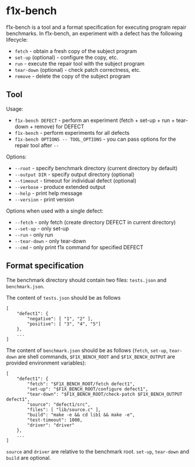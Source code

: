 # f1x-bench #

f1x-bench is a tool and a format specification for executing program repair benchmarks. In f1x-bench, an experiment with a defect has the following lifecycle:

- `fetch` - obtain a fresh copy of the subject program
- `set-up` (optional) - configure the copy, etc.
- `run` - execute the repair tool with the subject program
- `tear-down` (optional) - check patch correctness, etc.
- `remove` - delete the copy of the subject program

## Tool ##

Usage:

- `f1x-bench DEFECT` - perform an experiment (fetch + set-up + run + tear-down + remove) for DEFECT
- `f1x-bench` - perform experiments for all defects
- `f1x-bench OPTIONS -- TOOL_OPTIONS` - you can pass options for the repair tool after `--`

Options:

- `--root` - specify benchmark directory (current directory by default)
- `--output DIR` - specify output directory (optional)
- `--timeout` - timeout for individual defect (optional)
- `--verbose` - produce extended output
- `--help` - print help message
- `--version` - print version

Options when used with a single defect:

- `--fetch` - only fetch (create directory DEFECT in current directory)
- `--set-up` - only set-up
- `--run` - only run
- `--tear-down` - only tear-down
- `--cmd` - only print f1x command for specified DEFECT

## Format specification ##

The benchmark directory should contain two files: `tests.json` and `benchmark.json`.

The content of `tests.json` should be as follows

    [
        "defect1": {
            "negative": [ "1", "2" ],
            "positive": [ "3", "4", "5"]
        },
        ...
    ]



The content of `benchmark.json` should be as follows (`fetch`, `set-up`, `tear-down` are shell commands, `$F1X_BENCH_ROOT` and `$F1X_BENCH_OUTPUT` are provided environment variables):

    [
        "defect1": {
            "fetch": "$F1X_BENCH_ROOT/fetch defect1",
            "set-up": "$F1X_BENCH_ROOT/configure defect1",
            "tear-down": "$F1X_BENCH_ROOT/check-patch $F1X_BENCH_OUTPUT defect1",
            "source": "defect1/src",
            "files": [ "lib/source.c" ],
            "build": "make -e && cd lib1 && make -e",
            "test-timeout": 1000,
            "driver": "driver"
        },
        ...
    ]
    
`source` and `driver` are relative to the benchmark root. `set-up`, `tear-down` and `build` are optional.
